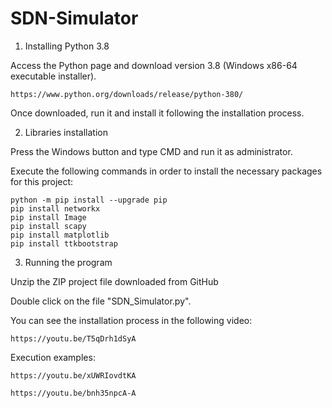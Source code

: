 # SDN-Simulator

1. Installing Python 3.8

Access the Python page and download version 3.8 (Windows x86-64 executable installer).

    https://www.python.org/downloads/release/python-380/
              
Once downloaded, run it and install it following the installation process.

2. Libraries installation

Press the Windows button and type CMD and run it as administrator.
    
Execute the following commands in order to install the necessary packages for this project:
    
    python -m pip install --upgrade pip
    pip install networkx
    pip install Image
    pip install scapy
    pip install matplotlib
    pip install ttkbootstrap

3. Running the program

Unzip the ZIP project file downloaded from GitHub 
    
Double click on the file "SDN_Simulator.py".

You can see the installation process in the following video:

    https://youtu.be/T5qDrh1dSyA

Execution examples:

    https://youtu.be/xUWRIovdtKA
    
    https://youtu.be/bnh35npcA-A
